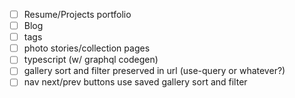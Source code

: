 - [ ] Resume/Projects portfolio
- [ ] Blog
- [ ] tags
- [ ] photo stories/collection pages
- [ ] typescript (w/ graphql codegen)
- [ ] gallery sort and filter preserved in url (use-query or whatever?)
- [ ] nav next/prev buttons use saved gallery sort and filter
